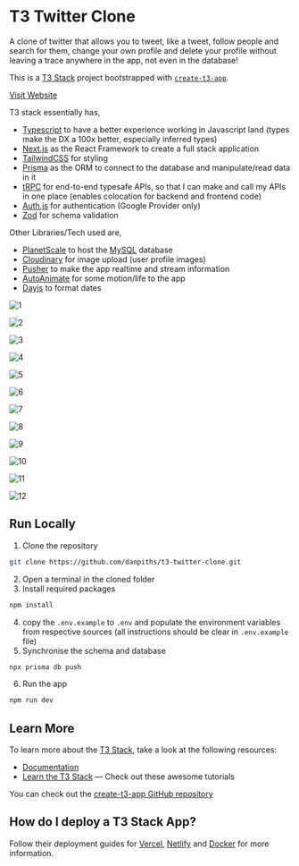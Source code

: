 # T3 Twitter Clone

A clone of twitter that allows you to tweet, like a tweet, follow people and search for them, change your own profile and delete your profile without leaving a trace anywhere in the app, not even in the database!

This is a [T3 Stack](https://create.t3.gg/) project bootstrapped with [`create-t3-app`](https://github.com/t3-oss/create-t3-app). 

[Visit Website](https://t3-twitter-clone-by-danpiths.vercel.app)

T3 stack essentially has,

- [Typescript](https://www.typescriptlang.org) to have a better experience working in Javascript land (types make the DX a 100x better, especially inferred types)
- [Next.js](https://nextjs.org) as the React Framework to create a full stack application
- [TailwindCSS](https://tailwindcss.com) for styling
- [Prisma](https://www.prisma.io) as the ORM to connect to the database and manipulate/read data in it
- [tRPC](https://trpc.io) for end-to-end typesafe APIs, so that I can make and call my APIs in one place (enables colocation for backend and frontend code)
- [Auth.js](https://authjs.dev) for authentication (Google Provider only)
- [Zod](https://zod.dev) for schema validation

 

Other Libraries/Tech used are,

- [PlanetScale](https://planetscale.com) to host the [MySQL](https://www.mysql.com) database
- [Cloudinary](https://cloudinary.com) for image upload (user profile images)
- [Pusher](https://pusher.com) to make the app realtime and stream information
- [AutoAnimate](https://auto-animate.formkit.com) for some motion/life to the app
- [Dayjs](https://day.js.org) to format dates

![1](https://github.com/danpiths/t3-twitter-clone/assets/85949566/3f856f72-bb04-425e-8210-41752dca3fa7)

![2](https://github.com/danpiths/t3-twitter-clone/assets/85949566/d264e9b2-4365-4618-8a9c-a067557db13e)

![3](https://github.com/danpiths/t3-twitter-clone/assets/85949566/48ea4da9-0d08-4c4e-9c00-b7d7843fa7d9)

![4](https://github.com/danpiths/t3-twitter-clone/assets/85949566/6c0513e8-7009-431b-911d-7e0b11e0a6fd)

![5](https://github.com/danpiths/t3-twitter-clone/assets/85949566/b5f48a88-fa02-4fcb-a455-d3795d336937)

![6](https://github.com/danpiths/t3-twitter-clone/assets/85949566/f4d4198f-5c22-40f5-8d95-f8fd15a68684)

![7](https://github.com/danpiths/t3-twitter-clone/assets/85949566/87518ed0-bfa3-445e-9c7d-3dfc03aa007f)

![8](https://github.com/danpiths/t3-twitter-clone/assets/85949566/956eb2a9-62e4-4a96-aecc-76512c0ab1db)

![9](https://github.com/danpiths/t3-twitter-clone/assets/85949566/0a70acde-ad0e-49dc-860c-ecbf568fdcee)

![10](https://github.com/danpiths/t3-twitter-clone/assets/85949566/1f4c26ea-897c-4be6-8c0d-0f76d5f8d653)

![11](https://github.com/danpiths/t3-twitter-clone/assets/85949566/b106f08c-3545-4718-9825-41fa44561d5c)

![12](https://github.com/danpiths/t3-twitter-clone/assets/85949566/43f34231-5e65-4aab-bbe4-6746fac99655)

## Run Locally

1. Clone the repository

```bash
git clone https://github.com/danpiths/t3-twitter-clone.git
```

2. Open a terminal in the cloned folder
3. Install required packages

```bash
npm install
```

4. copy the `.env.example` to `.env` and populate the environment variables from respective sources (all instructions should be clear in `.env.example` file)
5.  Synchronise the schema and database

```bash
npx prisma db push
```

6. Run the app

```bash
npm run dev
```

## Learn More

To learn more about the [T3 Stack](https://create.t3.gg/), take a look at the following resources:

- [Documentation](https://create.t3.gg/)
- [Learn the T3 Stack](https://create.t3.gg/en/faq#what-learning-resources-are-currently-available) — Check out these awesome tutorials

You can check out the [create-t3-app GitHub repository](https://github.com/t3-oss/create-t3-app)

## How do I deploy a T3 Stack App?

Follow their deployment guides for [Vercel](https://create.t3.gg/en/deployment/vercel), [Netlify](https://create.t3.gg/en/deployment/netlify) and [Docker](https://create.t3.gg/en/deployment/docker) for more information.
